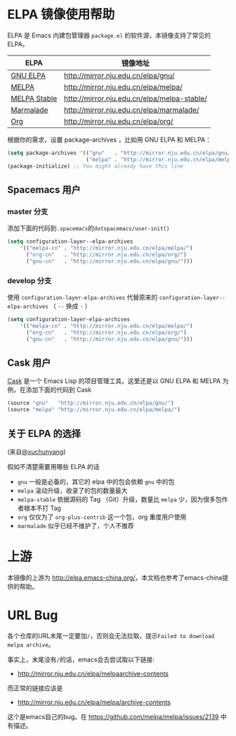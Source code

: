
ELPA 镜像使用帮助
==================

ELPA 是 Emacs 内建包管理器 `package.el` 的软件源，本镜像支持了常见的 ELPA。

| ELPA              | 镜像地址                                    |
|-------------------|---------------------------------------------|
| [GNU ELPA](http://elpa.gnu.org/)          | http://mirror.nju.edu.cn/elpa/gnu/          |
| [MELPA](https://melpa.org/)             | http://mirror.nju.edu.cn/elpa/melpa/        |
| [MELPA Stable](http://stable.melpa.org/#/)      | http://mirror.nju.edu.cn/elpa/melpa-stable/ |
| [Marmalade](https://marmalade-repo.org/)         | http://mirror.nju.edu.cn/elpa/marmalade/    |
| [Org](http://orgmode.org/elpa.html)               | http://mirror.nju.edu.cn/elpa/org/          |


根据你的需求，设置 package-archives ，比如用 GNU ELPA 和 MELPA：

```lisp
(setq package-archives '(("gnu"   . "http://mirror.nju.edu.cn/elpa/gnu/")
                         ("melpa" . "http://mirror.nju.edu.cn/elpa/melpa/")))
(package-initialize) ;; You might already have this line
```


Spacemacs 用户
--------------

### master 分支

添加下面的代码到`.spacemacs`的`dotspacemacs/user-init()`

```lisp
(setq configuration-layer--elpa-archives
    '(("melpa-cn" . "http://mirror.nju.edu.cn/elpa/melpa/")
      ("org-cn"   . "http://mirror.nju.edu.cn/elpa/org/")
      ("gnu-cn"   . "http://mirror.nju.edu.cn/elpa/gnu/")))
```
### develop 分支

使用 `configuration-layer-elpa-archives` 代替原来的 `configuration-layer--elpa-archives` （ `--` 换成 `-` ）

```lisp
(setq configuration-layer-elpa-archives
    '(("melpa-cn" . "http://mirror.nju.edu.cn/elpa/melpa/")
      ("org-cn"   . "http://mirror.nju.edu.cn/elpa/org/")
      ("gnu-cn"   . "http://mirror.nju.edu.cn/elpa/gnu/")))
```

Cask 用户
---------

[Cask](https://github.com/cask/cask) 是一个 Emacs Lisp 的项目管理工具。这里还是以 GNU ELPA 和 MELPA 为例，在添加下面的代码到 Cask

```lisp
(source "gnu"   "http://mirror.nju.edu.cn/elpa/gnu/")
(source "melpa" "http://mirror.nju.edu.cn/elpa/melpa/")
```

关于 ELPA 的选择
----------------

(来自[@xuchunyang](https://github.com/xuchunyang))

假如不清楚需要用哪些 ELPA 的话

- `gnu` 一般是必备的，其它的 elpa 中的包会依赖 `gnu` 中的包
- `melpa` 滚动升级，收录了的包的数量最大
- `melpa-stable` 依据源码的 Tag （Git）升级，数量比 `melpa` 少，因为很多包作者根本不打 Tag
- `org` 仅仅为了 `org-plus-contrib` 这一个包，org 重度用户使用
- `marmalade` 似乎已经不维护了，个人不推荐

上游
====

本镜像的上游为 <http://elpa.emacs-china.org/>，本文档也参考了emacs-china提供的帮助。

URL Bug
=======

各个仓库的URL末尾一定要加`/`，否则会无法拉取，提示`Failed to download melpa archive`。

事实上，末尾没有`/`的话，emacs会去尝试取以下链接:

 - <http://mirror.nju.edu.cn/elpa/melpaarchive-contents>

而正常的链接应该是

 - <http://mirror.nju.edu.cn/elpa/melpa/archive-contents>

这个是emacs自己的bug。在 <https://github.com/melpa/melpa/issues/2139> 中有描述。
